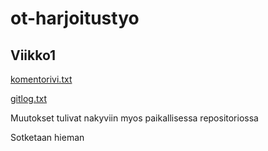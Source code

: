 # ot-harjoitustyo

## Viikko1

[komentorivi.txt](https://github.com/Radzilla/ot-harjoitustyo/blob/master/laskarit/viikko1/komentorivi.txt)

[gitlog.txt](https://github.com/Radzilla/ot-harjoitustyo/blob/master/laskarit/viikko1/gitlog.txt)

Muutokset tulivat nakyviin myos paikallisessa repositoriossa

Sotketaan hieman

